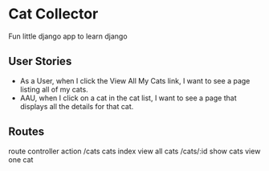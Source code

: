 # Cat Collector

Fun little django app to learn django

## User Stories
- As a User, when I click the View All My Cats link, I want to see a page listing all of my cats.
- AAU, when I click on a cat in the cat list, I want to see a page that displays all the details for that cat.

## Routes

route controller action
/cats cats index view all cats
/cats/:id show cats view one cat